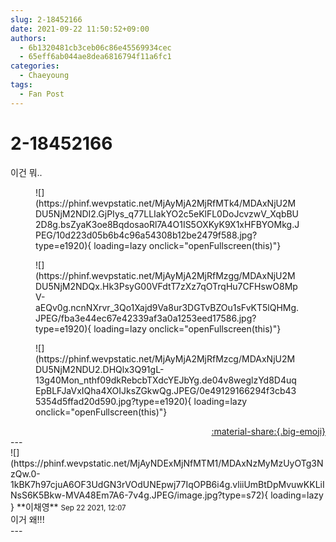 ```yaml
---
slug: 2-18452166
date: 2021-09-22 11:50:52+09:00
authors:
  - 6b1320481cb3ceb06c86e45569934cec
  - 65eff6ab044ae8dea6816794f11a6fc1
categories:
  - Chaeyoung
tags:
  - Fan Post
---
```


# 2-18452166

<div class="post-container" markdown="1">
<div class="content-container md-sidebar__scrollwrap" markdown="1">

이건 뭐..
<figure markdown="1">
![](https://phinf.wevpstatic.net/MjAyMjA2MjRfMTk4/MDAxNjU2MDU5NjM2NDI2.GjPIys_q77LLIakYO2c5eKlFL0DoJcvzwV_XqbBU2D8g.bsZyaK3oe8BqdosaoRl7A4O1IS5OXKyK9X1xHFBYOMkg.JPEG/10d223d05b6b4c96a54308b12be2479f588.jpg?type=e1920){ loading=lazy onclick="openFullscreen(this)"}
</figure>

<figure markdown="1">
![](https://phinf.wevpstatic.net/MjAyMjA2MjRfMzgg/MDAxNjU2MDU5NjM2NDQx.Hk3PsyG00VFdtT7zXz7qOTrqHu7CFHswO8MpV-aEQv0g.ncnNXrvr_3Qo1Xajd9Va8ur3DGTvBZOu1sFvKT5lQHMg.JPEG/fba3e44ec67e42339af3a0a1253eed17586.jpg?type=e1920){ loading=lazy onclick="openFullscreen(this)"}
</figure>

<figure markdown="1">
![](https://phinf.wevpstatic.net/MjAyMjA2MjRfMzcg/MDAxNjU2MDU5NjM2NDU2.DHQlx3Q91gL-13g40Mon_nthf09dkRebcbTXdcYEJbYg.de04v8weglzYd8D4uqEpBLFJaVxIQha4XOIJksZGkwQg.JPEG/0e49129166294f3cb435354d5ffad20d590.jpg?type=e1920){ loading=lazy onclick="openFullscreen(this)"}
</figure>


</div>
</div>

<div style="text-align: right;" markdown="1">
<a href="https://weverse.io/fromis9/fanpost/2-18452166" style="text-align: right;">:material-share:{.big-emoji}</a>
</div>
---

<div class="comments-container md-sidebar__scrollwrap" markdown="1">
<div class="comment" markdown="1">
<div class='id-container' markdown="1">
![](https://phinf.wevpstatic.net/MjAyNDExMjNfMTM1/MDAxNzMyMzUyOTg3NzQw.0-1kBK7h97cjuA6OF3UdGN3rVOdUNEpwj77IqOPB6i4g.vliiUmBtDpMvuwKKLiINsS6K5Bkw-MVA48Em7A6-7v4g.JPEG/image.jpg?type=s72){ loading=lazy }
**<span class="artist">이채영</span>** <small>Sep 22 2021, 12:07</small><br>
</div>
<div class='comment-body' markdown="1">
이거 왜!!!
</div>
</div>
</div>
---
